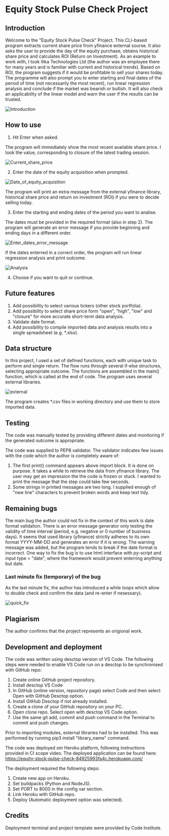# Equity Stock Pulse Check Project

## Introduction

Welcome to the "Equity Stock Pulse Check" Project. This CLI-based program extracts current share price from yfinance external sourse. It also asks the user to provide the day of the equity purchase, obtains historical share price and calculates ROI (Return on Investment). As an example to work with, I took Ilika Technologies Ltd (the author was an employee there for many years and is familiar with current and historical trends). Based on ROI, the program suggests if it would be profitable to sell your shares today. The programme will also prompt you to enter starting and final dates of the period of time (not necessarily the most recent), run linear regression analysis and conclude if the market was bearish or bullish. It will also check an applicability of the linear model and warn the user if the results can be trusted.

![Introduction](./images/intro.jpg "Introduction_message")

## How to use

1. Hit Enter when asked.

The program will immediately show the most recent available share price. I took the value, corresponding to closure of the latest trading session.

![Current_share_price](./images/current_share_price.jpg "Current_share_price")

2. Enter the date of the equity acquisition when prompted.

![Date_of_equity_acquisition](./images/roi_and_hist_share_price.jpg "Enter_equity_acquisition_date")

The program will print an extra message from the external yfinance library, historical share price and return on investment (ROI) if you were to decide selling today.

3. Enter the starting and ending dates of the period you want to analise.

The dates must be provided in the required format (also in step 2). The program will generate an error message if you provide beginning and ending days in a different order.

![Enter_dates_error_message](./images/error_message.jpg "Enter_dates_error_message")

If the dates enterred in a correct order, the program will run linear regression analysis and print outcome.

![Analysis](./images/analysis.jpg "Analysis")

4. Choose if you want to quit or continue.

## Future features

1. Add possibility to select various tickers (other stock portfolia).
2. Add possibility to select share price form "open", "high", "low" and "closure" for more accurate short-term data analysis.
3. Validate date format.
4. Add possibility to compile imported data and analysis results into a single spreadsheet (e.g. *.xlsx).

## Data structure

In this project, I used a set of defined functions, each with unique task to perform and single return. The flow runs through several if-else structures, selecting appropriate outcome. The functions are assembled in the main() function, which is called at the end of code. The program uses several external libraries.

![external](./images/libraries.jpg "external")

The program creates *.csv files in working directory and use them to store imported data.

## Testing

The code was manually tested by providing different dates and monitoring if the generated outcome is appropriate.

The code was supplied to PEP8 validator. The validator indicates few issues with the code which the author is completely aware of:

1. The first print() command appears above import block. It is done on purpose. It takes a while to retrieve the data from yfinance library. The user may get an impression the the code is frozen or stuck. I wanted to print the message that the step could take few seconds.
2. Some strings in printed messages are two long. I supplied enough of "new line" characters to prevent broken words and keep text tidy.

## Remaining bugs

The main bug the author could not fix in the context of this work is date format validation. There is an error message generator only testing the validity of time interval (period, e.g. negative or 0 number of business days). It seems that used library (yfinance) strictly adheres to its own format YYYY-MM-DD and generates an error if it is wrong. The warning message was added, but the program tends to break if the date format is incorrect. One way to fix the bug is to use html interface with py-script and input type = "date", where the framework would prevent enterring anything but date.

### Last minute fix (temporary) of the bug

As the last minute fix, the author has introduced a while loops which allow to double check and confirm the data (and re-enter if nesessary).

![quick_fix](./images/patch_date_validation.jpg "date_validation")

## Plagiarism

The author confirms that the project represents an origional work.

## Development and deployment

The code was written using desctop version of VS Code. The following steps were needed to enable VS Code run on a desctop to be synchronised with GitHub repo:

1. Create online GitHub project repository.
2. Install desctop VS  Code
3. In GitHub (online version, repository page) select Code and then select Open with GitHub Desctop option.
4. Install GitHub Desctop if not already installed.
5. Create a clone of your GitHub repository on your PC.
6. Open clone repo. Select open with desctop VS Code option.
7. Use the same git add, commit and push command in the Terminal to commit and push changes.

Prior to importing modules, external libraries had to be installed. This was performed by running pip3 install "library_name" command.

The code was deployed om Heroku platform, following instructions provided in CI scope video. The deployed application can be found here:
https://equity-stock-pulse-check-84925993fa4c.herokuapp.com/

The deployment required the following steps:

1. Create new app on Heroku.
2. Set buildpacks (Python and NodeJS).
3. Set PORT to 8000 in the config var section.
4. Link Heroku with GitHub repo.
5. Deploy (Automatic deployment option was selected).
        
## Credits

Deployment terminal and project template were provided by Code Institute.











